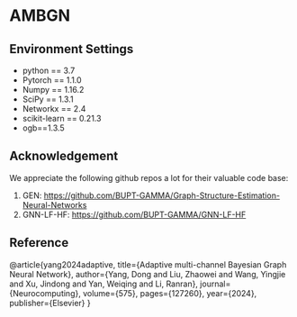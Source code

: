 # AMBGN


## Environment Settings 
* python == 3.7   
* Pytorch == 1.1.0  
* Numpy == 1.16.2  
* SciPy == 1.3.1  
* Networkx == 2.4  
* scikit-learn == 0.21.3  
* ogb==1.3.5



## Acknowledgement

We appreciate the following github repos a lot for their valuable code base:

1. GEN: https://github.com/BUPT-GAMMA/Graph-Structure-Estimation-Neural-Networks
2. GNN-LF-HF: https://github.com/BUPT-GAMMA/GNN-LF-HF

## Reference

@article{yang2024adaptive,
  title={Adaptive multi-channel Bayesian Graph Neural Network},
  author={Yang, Dong and Liu, Zhaowei and Wang, Yingjie and Xu, Jindong and Yan, Weiqing and Li, Ranran},
  journal={Neurocomputing},
  volume={575},
  pages={127260},
  year={2024},
  publisher={Elsevier}
}

